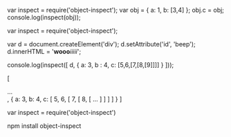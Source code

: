 


var inspect = require('object-inspect');
var obj = { a: 1, b: [3,4] };
obj.c = obj;
console.log(inspect(obj));


var inspect = require('object-inspect');

var d = document.createElement('div');
d.setAttribute('id', 'beep');
d.innerHTML = '<b>wooo</b><i>iiiii</i>';

console.log(inspect([ d, { a: 3, b : 4, c: [5,6,[7,[8,[9]]]] } ]));


[ <div id="beep">...</div>, { a: 3, b: 4, c: [ 5, 6, [ 7, [ 8, [ ... ] ] ] ] } ]


var inspect = require('object-inspect')


npm install object-inspect
